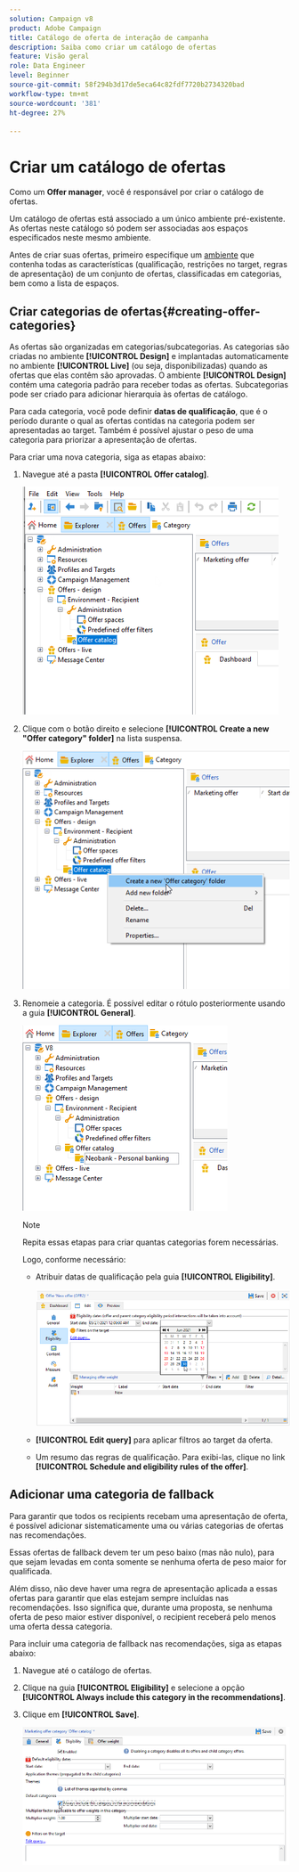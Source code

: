 ```yaml
---
solution: Campaign v8
product: Adobe Campaign
title: Catálogo de oferta de interação de campanha
description: Saiba como criar um catálogo de ofertas
feature: Visão geral
role: Data Engineer
level: Beginner
source-git-commit: 58f294b3d17de5eca64c82fdf7720b2734320bad
workflow-type: tm+mt
source-wordcount: '381'
ht-degree: 27%

---
```


# Criar um catálogo de ofertas

Como um **Offer manager**, você é responsável por criar o catálogo de ofertas.

Um catálogo de ofertas está associado a um único ambiente pré-existente. As ofertas neste catálogo só podem ser associadas aos espaços especificados neste mesmo ambiente.

Antes de criar suas ofertas, primeiro especifique um [ambiente](interaction-env.md) que contenha todas as características (qualificação, restrições no target, regras de apresentação) de um conjunto de ofertas, classificadas em categorias, bem como a lista de espaços.

## Criar categorias de ofertas{#creating-offer-categories}

As ofertas são organizadas em categorias/subcategorias. As categorias são criadas no ambiente **[!UICONTROL Design]** e implantadas automaticamente no ambiente **[!UICONTROL Live]** (ou seja, disponibilizadas) quando as ofertas que elas contêm são aprovadas. O ambiente **[!UICONTROL Design]** contém uma categoria padrão para receber todas as ofertas. Subcategorias pode ser criado para adicionar hierarquia às ofertas de catálogo.

Para cada categoria, você pode definir **datas de qualificação**, que é o período durante o qual as ofertas contidas na categoria podem ser apresentadas ao target. Também é possível ajustar o peso de uma categoria para priorizar a apresentação de ofertas.

Para criar uma nova categoria, siga as etapas abaixo:

1. Navegue até a pasta **[!UICONTROL Offer catalog]**.

   ![](assets/offer_cat_create_001.png)

1. Clique com o botão direito e selecione **[!UICONTROL Create a new "Offer category" folder]** na lista suspensa.

   ![](assets/offer_cat_create_002.png)

1. Renomeie a categoria. É possível editar o rótulo posteriormente usando a guia **[!UICONTROL General]**.

   ![](assets/offer_cat_create_003.png)

   >[!NOTE]
   >
   >Repita essas etapas para criar quantas categorias forem necessárias.

   Logo, conforme necessário:

   * Atribuir datas de qualificação pela guia **[!UICONTROL Eligibility]**.

      ![](assets/offer_cat_create_004.png)

   * **[!UICONTROL Edit query]** para aplicar filtros ao target da oferta.

   * Um resumo das regras de qualificação. Para exibi-las, clique no link **[!UICONTROL Schedule and eligibility rules of the offer]**.

## Adicionar uma categoria de fallback

Para garantir que todos os recipients recebam uma apresentação de oferta, é possível adicionar sistematicamente uma ou várias categorias de ofertas nas recomendações.

Essas ofertas de fallback devem ter um peso baixo (mas não nulo), para que sejam levadas em conta somente se nenhuma oferta de peso maior for qualificada.

Além disso, não deve haver uma regra de apresentação aplicada a essas ofertas para garantir que elas estejam sempre incluídas nas recomendações. Isso significa que, durante uma proposta, se nenhuma oferta de peso maior estiver disponível, o recipient receberá pelo menos uma oferta dessa categoria.

Para incluir uma categoria de fallback nas recomendações, siga as etapas abaixo:

1. Navegue até o catálogo de ofertas.
1. Clique na guia **[!UICONTROL Eligibility]** e selecione a opção **[!UICONTROL Always include this category in the recommendations]**.
1. Clique em **[!UICONTROL Save]**.

   ![](assets/offer_cat_default_001.png)

